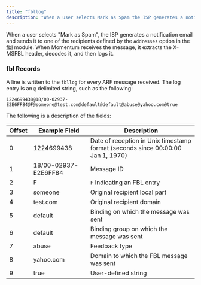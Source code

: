```yaml
---
title: "fbllog"
description: "When a user selects Mark as Spam the ISP generates a notification email and sends it to one of the recipients defined by the Addresses option in the fbl module When Momentum receives the message it extracts the X MSFBL header decodes it and then logs it A line is..."
---
```


When a user selects "Mark as Spam", the ISP generates a notification email and sends it to one of the recipients defined by the `Addresses` option in the [fbl](/momentum/4/modules/fbl) module. When Momentum receives the message, it extracts the X-MSFBL header, decodes it, and then logs it.

### <a name="idp4766096"></a> fbl Records

A line is written to the `fbllog` for every ARF message received. The log entry is an `@` delimited string, such as the following:

`1224699438@18/00-02937-E2E6FF84@F@someone@test.com@default@default@abuse@yahoo.com@true`

The following is a description of the fields:

<a name="log_formats.fbl_logger.fields"></a> 


| Offset | Example Field | Description |
| --- | --- | --- |
| 0 | 1224699438 | Date of reception in Unix timestamp format (seconds since 00:00:00 Jan 1, 1970) |
| 1 | 18/00-02937-E2E6FF84 | Message ID |
| 2 | F | `F` indicating an FBL entry |
| 3 | someone | Original recipient local part |
| 4 | test.com | Original recipient domain |
| 5 | default | Binding on which the message was sent |
| 6 | default | Binding group on which the message was sent |
| 7 | abuse | Feedback type |
| 8 | yahoo.com | Domain to which the FBL message was sent |
| 9 | true | User-defined string |